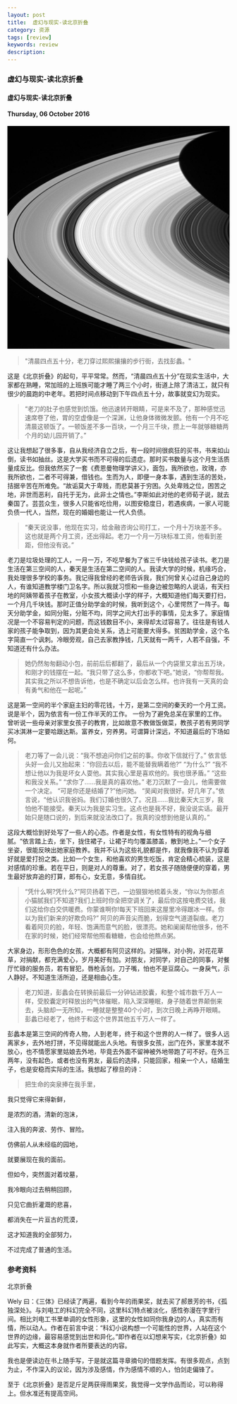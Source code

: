```yaml
---
layout: post
title:  虚幻与现实-读北京折叠
category: 资源
tags: [review]
keywords: review
description:
---
```


### 虚幻与现实-读北京折叠

#### 虚幻与现实-读北京折叠

#### Thursday, 06 October 2016

![cassini](/../../assets/img/resource/2016/cassini_15.jpg)

> "清晨四点五十分，老刀穿过熙熙攘攘的步行街，去找彭蠡。"

这是《北京折叠》的起句，平平常常。然而，“清晨四点五十分”在现实生活中，大家都在熟睡，常加班的上班族可能才睡了两三个小时，街道上除了清洁工，就只有很少的晨跑的中老年。若把时间点移动到下午四点五十分，故事就变幻为现实。

> “老刀的肚子也感觉到饥饿。他迅速转开眼睛，可是来不及了，那种感觉迅速席卷了他，胃的空虚像是一个深渊，让他身体微微发颤。他有一个月不吃清晨这顿饭了。一顿饭差不多一百块，一个月三千块，攒上一年就够糖糖两个月的幼儿园开销了。”

这让我想起了很多事，自从我经济自立之后，有一段时间很疯狂的买书，书来如山倒，读书如抽丝。这是大学买书而不可得的后遗症。那时买书数量与这个月生活质量成反比。但我依然买了一套《费恩曼物理学讲义》，面包，我所欲也，玫瑰，亦我所欲也，二者不可得兼，借钱也。生而为人，即便一身本事，遇到生活的苦处，拮据辛苦在所难免。“故诟莫大于卑贱，而悲莫甚于穷困。久处卑贱之位，困苦之地，非世而恶利，自托于无为，此非士之情也。”李斯如此对他的老师荀子说，就去秦国了。芸芸众生，很多人只能省吃俭用，以图安稳度日，若遇疾病，一家人可能负债一代人，当然，现在的婚姻也能让一代人负债。

> “秦天说没事，他现在实习，给金融咨询公司打工，一个月十万块差不多。这也就是两个月工资，还出得起。老刀一个月一万块标准工资，他看到差距，但他没有说。”

老刀是垃圾处理的工人，一月一万，不吃早餐为了省三千块钱给孩子读书。老刀是生活在第三空间的人，秦天是生活在第二空间的人。我读大学的时候，机缘巧合，我处理很多学校的事务。我记得我曾经的老师告诉我，我们何曾关心过自己身边的人，有谁知道教学楼门卫名字。所以我就习惯和一些身边被忽略的人说话，有天扫地的阿姨带着孩子在教室，小女孩大概读小学的样子，大概知道他们每天要打扫，一个月几千块钱。那时正值分助学金的时候，我听到这个，心里愕然了一阵子。每天分助学金，如同分赃，分赃不均，同学之间大打出手的事情，见太多了。家庭情况是一个不容易判定的问题，而这钱数目不小，来得却太过容易了。往往是有钱人家的孩子能争取到，因为其更会处关系，选上可能要大得多。贫困助学金，这个名字简直一个讽刺。冷眼旁观，自己去家教挣钱，几天就有一两千，人若不自强，不知道还有什么办法。

> 她仍然匆匆翻动小包，前前后后都翻了，最后从一个内袋里又拿出五万块，和刚才的钱摆在一起。“我只带了这么多，你都收下吧。”她说，“你帮帮我。其实我之所以不想告诉他，也是不确定以后会怎么样。也许我有一天真的会有勇气和他在一起呢。”

这是第一空间的半个家庭主妇的零花钱，十万，是第二空间的秦天的一个月工资。说是半个，因为依言有一份工作半天的工作。
一份为了避免总呆在家里的工作。曾听说一些母亲对家里女孩子的教育，比如故意不教做饭做菜，教孩子若有男同学买冰淇淋一定要哈跟达斯。富养女，穷养男。可谓算计深远，不知道最后的下场如何。


> 老刀等了一会儿说：“我不想追问你们之前的事。你收下信就行了。”
依言低头好一会儿又抬起来：“你回去以后，能不能替我瞒着他?”
“为什么?”
“我不想让他以为我是坏女人耍他。其实我心里是喜欢他的。我也很矛盾。”
“这些和我没关系。”
“求你了……我是真的喜欢他。”
老刀沉默了一会儿，他需要做一个决定。
“可是你还是结婚了?”他问她。
“吴闻对我很好。好几年了。”依言说，“他认识我爸妈。我们订婚也很久了。况且……我比秦天大三岁，我怕他不能接受。秦天以为我是实习生。这点也是我不好，我没说实话。最开始只是随口说的，到后来就没法改口了。我真的没想到他是认真的。”

这段大概恰到好处写了一些人的心态。作者是女性，有女性特有的视角与细腻。“依言踏上去，坐下，拢住裙子，让裙子均匀覆盖膝盖，散到地上。”一个女子坐姿，很能反映出她家庭教养。我并不认为这些礼貌都是作，就我像我不认为穿着好就是爱打扮之类。比如一个女生，和他喜欢的男生吃饭，肯定会精心梳装，这是对感情的珍重。若在平日，则是对人的尊重。对了，若女孩子随随便便的穿着，男生最好放弃追的打算，郎有心，女无意，多情自扰。

> “凭什么啊?凭什么?”阿贝扬着下巴，一边狠狠地梳着头发，“你以为你那点小猫腻我们不知道?我们上班时你全把空调关了，最后你这按电费交钱，我们这给你白交供暖费。你蒙谁啊你!每天下班回来这屋里冷得跟冰一样。你以为我们新来的好欺负吗?”
阿贝的声音尖而脆，划得空气道道裂痕。老刀看着阿贝的脸，年轻、饱满而意气的脸，很漂亮。她和阑阑帮他很多，他不在家的时候，她们经常帮他照看糖糖，也会给他熬点粥。

大家身边，形形色色的女孩，大概都有阿贝这样的。对猫咪，对小狗，对花花草草，对捐献，都充满爱心，岁月美好有加。对朋友，对同学，对自己的同事，对餐厅忙碌的服务员，若有冒犯，唇枪舌剑，刀子嘴，怕也不是豆腐心。一身戾气，示人静好。不知道生活所迫，还是相由心生。

> 老刀知道，彭蠡会在转换前最后一分钟钻进胶囊，和整个城市数千万人一样，受胶囊定时释放出的气体催眠，陷入深深睡眠，身子随着世界颠倒来去，头脑却一无所知，一睡就是整整40个小时，到次日晚上再睁开眼睛。彭蠡已经老了，他终于和这个世界其他五千万人一样了。

彭蠡本是第三空间的传奇人物，人到老年，终于和这个世界的人一样了。很多人远离家乡，去外地打拼，不见得就能出人头地。有很多女孩，出门在外，家里本就不放心，也不情愿家里姑娘去外地，毕竟去外面不留神被外地带跑了可不好。在外三两年，没有起色，或者也没有男友，最后的选择，只能回家，相亲一个人，结婚生子，也是安稳而实际的生活。我想起了穆旦的诗：

>  把生命的突泉捧在我手里，

   我只觉得它来得新鲜，
   
   是浓烈的酒，清新的泡沫，
   
   注入我的奔波、劳作、冒险。
   
   仿佛前人从未经临的园地，
   
   就要展现在我的面前。
   
   但如今，突然面对着坟墓，
   
   我冷眼向过去稍稍回顾，
   
   只见它曲折灌溉的悲喜，
   
   都消失在一片亘古的荒漠，
   
   这才知道我的全部努力，
   
   不过完成了普通的生活。 

### 参考资料

北京折叠

Wely 曰：《三体》已经读了两遍，看到今年的雨果奖，就去买了郝景芳的书，《孤独深处》。与刘电工的科幻完全不同，这里科幻特点被淡化，感性弥漫在字里行间。相比刘电工书里单调的女性形象，这里的女性如同你我身边的人，真实而有情，所以动人。作者在前言中说：“科幻小说构想一个可能性的世界，人站在这个世界的边缘，最容易感觉到出世和异化。”即作者在以幻想来写实，《北京折叠》如此写实，大概这本身就作者所要表达的内容。

我也是便读边在书上随手写，于是就这篇寻章摘句的借题发挥。有很多观点，点到为止，不作深入的议论，因为涉及感情，作为感情不顺的人，怕剑走偏锋了。

至于《北京折叠》是否足斤足两获得雨果奖，我觉得一文学作品而论，可以称得上。但水准还有提高空间。
